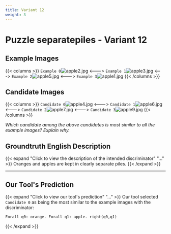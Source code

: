 ```yaml
---
title: Variant 12
weight: 3
---
```


# Puzzle separatepiles - Variant 12

## Example Images
{{< columns >}}
`Example 0`![apple2.jpg](/natscene_data/images/apple2.jpg)
<--->
`Example 1`![apple3.jpg](/natscene_data/images/apple3.jpg)
<--->
`Example 2`![apple5.jpg](/natscene_data/images/apple5.jpg)
<--->
`Example 3`![apple1.jpg](/natscene_data/images/apple1.jpg)
{{< /columns >}}

## Candidate Images
{{< columns >}}
`Candidate 0`![apple4.jpg](/natscene_data/images/apple4.jpg)
<--->
`Candidate 1`![apple6.jpg](/natscene_data/images/apple6.jpg)
<--->
`Candidate 2`![apple7.jpg](/natscene_data/images/apple7.jpg)
<--->
`Candidate 3`![apple9.jpg](/natscene_data/images/apple9.jpg)
{{< /columns >}}

*Which candidate among the above candidates is most similar to all the example images? Explain why.*

## Groundtruth English Description

{{< expand "Click to view the description of the intended discriminator" "..." >}}
Oranges and apples are kept in clearly separate piles.
{{< /expand >}}

---



## Our Tool's Prediction

{{< expand "Click to view our tool's prediction" "..." >}}
Our tool selected `Candidate 0` as being the most similar to the example images with the discriminator:
```plaintext
Forall q0: orange. Forall q1: apple. right(q0,q1)
```
{{< /expand >}}
